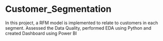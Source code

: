 # Customer_Segmentation
In this project, a RFM model is implemented to relate to customers in each segment. Assessed the Data Quality, performed EDA using Python and created Dashboard using Power BI
